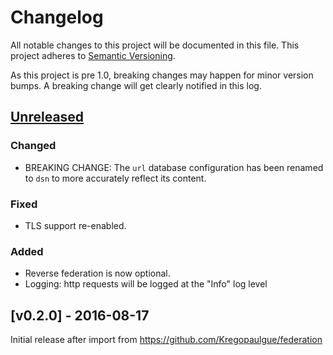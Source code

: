 # Changelog

All notable changes to this project will be documented in this
file.  This project adheres to [Semantic Versioning](http://semver.org/).

As this project is pre 1.0, breaking changes may happen for minor version
bumps.  A breaking change will get clearly notified in this log.

## [Unreleased]

### Changed

- BREAKING CHANGE: The `url` database configuration has been renamed to `dsn` to more accurately reflect its content.

### Fixed

- TLS support re-enabled.

### Added

- Reverse federation is now optional.
- Logging:  http requests will be logged at the "Info" log level

## [v0.2.0] - 2016-08-17

Initial release after import from https://github.com/Kregopaulgue/federation

[Unreleased]: https://github.com/Kregopaulgue/go/compare/federation-v0.2.0...master
